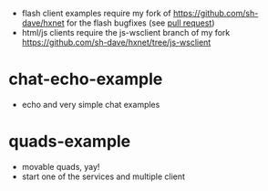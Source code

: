 - flash client examples require my fork of https://github.com/sh-dave/hxnet for the flash bugfixes (see [pull request](https://github.com/MattTuttle/hxnet/pull/10))
- html/js clients require the js-wsclient branch of my fork https://github.com/sh-dave/hxnet/tree/js-wsclient

# chat-echo-example
- echo and very simple chat examples

# quads-example
- movable quads, yay!
- start one of the services and multiple client

